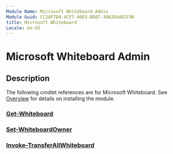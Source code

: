 ```yaml
---
Module Name: Microsoft Whiteboard Admin
Module Guid: CC24F7D4-4CF7-46D3-BD87-30A3D44ECF96
title: Microsoft Whiteboard
Locale: en-US
---
```


# Microsoft Whiteboard Admin

## Description

The following cmdlet references are for Microsoft Whiteboard. See [Overview](../../../docs-conceptual/overview.md) for details on installing the module.

### [Get-Whiteboard](Get-Whiteboard.md)

### [Set-WhiteboardOwner](Set-WhiteboardOwner.md)

### [Invoke-TransferAllWhiteboard](Invoke-TransferAllWhiteboards.md)

